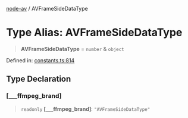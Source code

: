 [node-av](../globals.md) / AVFrameSideDataType

# Type Alias: AVFrameSideDataType

> **AVFrameSideDataType** = `number` & `object`

Defined in: [constants.ts:814](https://github.com/seydx/av/blob/f8631fc881b394300b1479f511d55cf1c370a87f/src/constants/constants.ts#L814)

## Type Declaration

### \[\_\_\_ffmpeg\_brand\]

> `readonly` **\[\_\_\_ffmpeg\_brand\]**: `"AVFrameSideDataType"`
